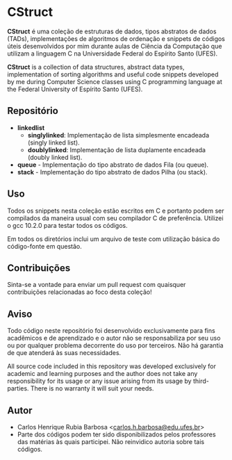 # CStruct

**CStruct** é uma coleção de estruturas de dados, tipos abstratos de dados (TADs), implementações de algoritmos de ordenação e snippets de códigos úteis desenvolvidos por mim durante aulas de Ciência da Computação que utilizam a linguagem C na Universidade Federal do Espírito Santo (UFES).

**CStruct** is a collection of data structures, abstract data types, implementation of sorting algorithms and useful code snippets developed by me during Computer Science classes using C programming language at the Federal University of Espírito Santo (UFES).

## Repositório

- **linkedlist**
    - **singlylinked**: Implementação de lista simplesmente encadeada (singly linked list).
    - **doublylinked**: Implementação de lista duplamente encadeada (doubly linked list).
- **queue** - Implementação do tipo abstrato de dados Fila (ou queue).
- **stack** - Implementação do tipo abstrato de dados Pilha (ou stack).

## Uso
Todos os snippets nesta coleção estão escritos em C e portanto podem ser compilados da maneira usual com seu compilador C de preferência. Utilizei o gcc 10.2.0 para testar todos os códigos.

Em todos os diretórios inclui um arquivo de teste com utilização básica do código-fonte em questão.

## Contribuições
Sinta-se a vontade para enviar um pull request com quaisquer contribuições relacionadas ao foco desta coleção!

## Aviso
Todo código neste repositório foi desenvolvido exclusivamente para fins acadêmicos e de aprendizado e o autor não se responsabiliza por seu uso ou por qualquer problema decorrente do uso por terceiros. Não há garantia de que atenderá às suas necessidades.

All source code included in this repository was developed exclusively for academic and learning purposes and the author does not take any responsibility for its usage or any issue arising from its usage by third-parties. There is no warranty it will suit your needs.

## Autor
- Carlos Henrique Rubia Barbosa \<carlos.h.barbosa@edu.ufes.br\>
- Parte dos códigos podem ter sido disponibilizados pelos professores das matérias às quais participei. Não reinvidico autoria sobre tais códigos.